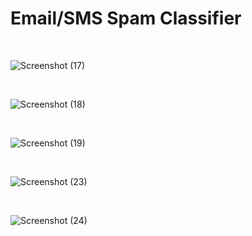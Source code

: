 # Email/SMS Spam Classifier

<br>

![Screenshot (17)](https://github.com/user-attachments/assets/61b6de1c-b581-4069-989b-b9b1a2c41d17)

<br>

![Screenshot (18)](https://github.com/user-attachments/assets/d7028574-3d59-4648-ae7e-5deff0aa45fb)

<br>

![Screenshot (19)](https://github.com/user-attachments/assets/6a681e27-55b0-4cfa-91eb-491983f9a2c1)

<br>

![Screenshot (23)](https://github.com/user-attachments/assets/5ca04945-4d13-4bbd-8117-5e5afc2b6b6c)

<br>

![Screenshot (24)](https://github.com/user-attachments/assets/7d2c9d3a-2cee-4d81-88fc-e8a8aacf819f)
